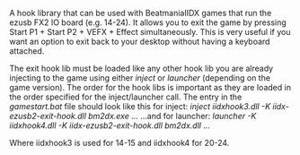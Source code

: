 A hook library that can be used with BeatmaniaIIDX games that run the ezusb FX2 IO board (e.g.
14-24). It allows you to exit the game by pressing Start P1 + Start P2 + VEFX + Effect
simultaneously. This is very useful if you want an option to exit back to your desktop without
having a keyboard attached.

The exit hook lib must be loaded like any other hook lib you are already injecting to the game using
either *inject* or *launcher* (depending on the game version). The order for the hook libs is
important as they are loaded in the order specified for the inject/launcher call. The entry in the
*gamestart.bat* file should look like this for inject: *inject iidxhook3.dll -K
iidx-ezusb2-exit-hook.dll bm2dx.exe ...* ...and for launcher: *launcher -K iidxhook4.dll -K
iidx-ezusb2-exit-hook.dll bm2dx.dll ...*

Where iidxhook3 is used for 14-15 and iidxhook4 for 20-24.
